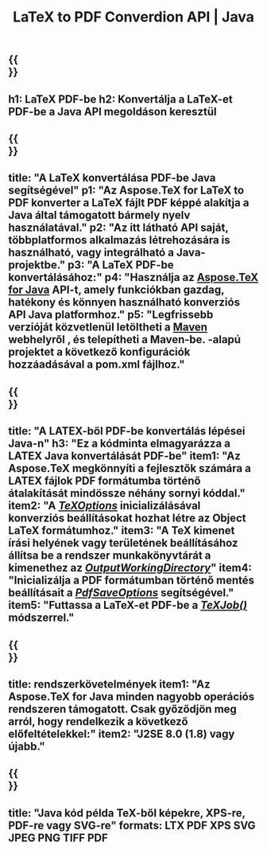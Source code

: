 ﻿---
translation: true
template: /_templates/_conversion-child-java.md
title: LaTeX to PDF Converdion API | Java
description: LaTeX PDF konvertálási funkció. Integrálja ezt a helyszíni Java-könyvtárat a projektjébe, vagy használjon többplatformos alkalmazásokat a LaTeX PDF-be konvertálásához.
keywords: latex pdf-be api java, latex2pdf integrálása
url: /java/conversion/latex-to-pdf/
family: tex
platformtag: java
feature: conversion
informat: LATEX
outformat: PDF
otherformats: TIFF JPEG PNG PDF
---

{{<section banner>}}
---
h1: LaTeX PDF-be
h2: Konvertálja a LaTeX-et PDF-be a Java API megoldáson keresztül
---

{{<section overview>}}
---
title: "A LaTeX konvertálása PDF-be Java segítségével"
p1: "Az Aspose.TeX for LaTeX to PDF konverter a LaTeX fájlt PDF képpé alakítja a Java által támogatott bármely nyelv használatával."
p2: "Az itt látható API saját, többplatformos alkalmazás létrehozására is használható, vagy integrálható a Java-projektbe."
p3: "A LaTeX PDF-be konvertálásához:"
p4: "Használja az [Aspose.TeX for Java](https://products.aspose.com/tex/java) API-t, amely funkciókban gazdag, hatékony és könnyen használható konverziós API Java platformhoz."
p5: "Legfrissebb verzióját közvetlenül letöltheti a [Maven](https://repository.aspose.com/webapp/#/artifacts/browse/tree/General/repo/com/aspose/aspose-tex) webhelyről , és telepítheti a Maven-be. -alapú projektet a következő konfigurációk hozzáadásával a pom.xml fájlhoz."
---

{{<section feature1>}}
---
title: "A LATEX-ből PDF-be konvertálás lépései Java-n"
h3: "Ez a kódminta elmagyarázza a LATEX Java konvertálását PDF-be"
item1: "Az Aspose.TeX megkönnyíti a fejlesztők számára a LATEX fájlok PDF formátumba történő átalakítását mindössze néhány sornyi kóddal."
item2: "A [*TeXOptions*](https://reference.aspose.com/tex/java/com.aspose.tex/TeXOptions) inicializálásával konverziós beállításokat hozhat létre az Object LaTeX formátumhoz."
item3: "A TeX kimenet írási helyének vagy területének beállításához állítsa be a rendszer munkakönyvtárát a kimenethez az [*OutputWorkingDirectory*](https://reference.aspose.com/tex/java/com.aspose.tex/TeXOptions#setOutputWorkingDirectory-com.aspose.tex.IOutputWorkingDirectory-)"
item4: "Inicializálja a PDF formátumban történő mentés beállításait a [*PdfSaveOptions*](https://reference.aspose.com/tex/java/com.aspose.tex.rendering/PdfSaveOptions) segítségével."
item5: "Futtassa a LaTeX-et PDF-be a [*TeXJob()*](https://reference.aspose.com/tex/java/com.aspose.tex/TeXJob) módszerrel."
---

{{<section feature2>}}
---
title: rendszerkövetelmények
item1: "Az Aspose.TeX for Java minden nagyobb operációs rendszeren támogatott. Csak győződjön meg arról, hogy rendelkezik a következő előfeltételekkel:"
item2: "J2SE 8.0 (1.8) vagy újabb."
---

{{<section widget>}}
---
title: "Java kód példa TeX-ből képekre, XPS-re, PDF-re vagy SVG-re"
formats: LTX PDF XPS SVG JPEG PNG TIFF PDF
---